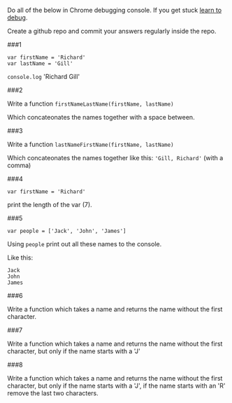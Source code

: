 Do all of the below in Chrome debugging console. If you get stuck [learn to debug](../courses//core/debugging.md).

Create a github repo and commit your answers regularly inside the repo.

###1

```
var firstName = 'Richard'
var lastName = 'Gill'
```

`console.log` 'Richard Gill'

###2

Write a function `firstNameLastName(firstName, lastName)`

Which concateonates the names together with a space between.

###3

Write a function `lastNameFirstName(firstName, lastName)`

Which concateonates the names together like this: `'Gill, Richard'` (with a comma)

###4

`var firstName = 'Richard'`

print the length of the var (7).

###5

`var people = ['Jack', 'John', 'James']`

Using `people` print out all these names to the console. 

Like this:

```
Jack
John
James
```

###6

Write a function which takes a name and returns the name without the first character.


###7

Write a function which takes a name and returns the name without the first character, but only if the name starts with a 'J'

###8

Write a function which takes a name and returns the name without the first character, but only if the name starts with a 'J', if the name starts with an 'R' remove the last two characters.


